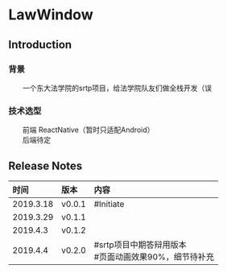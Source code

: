# LawWindow
## Introduction
### 背景
&emsp;&emsp;一个东大法学院的srtp项目，给法学院队友们做全栈开发（误<br>
### 技术选型
&emsp;&emsp;前端 ReactNative（暂时只适配Android）<br>
&emsp;&emsp;后端待定<br>

## Release Notes
时间|版本|内容
:--|:--|:--
2019.3.18|v0.0.1|#Initiate
2019.3.29|v0.1.1|
2019.4.3|v0.1.2|
2019.4.4|v0.2.0|#srtp项目中期答辩用版本<br>#页面动画效果90%，细节待补充